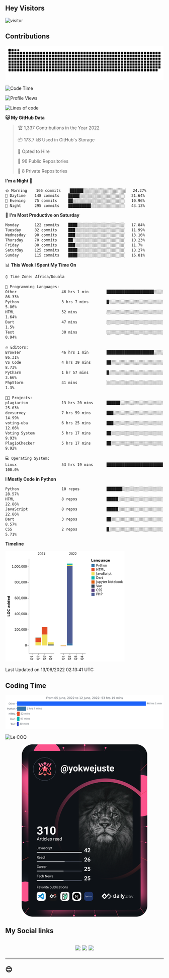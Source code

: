 ## Hey Visitors
![visitor](https://profile-counter.glitch.me/yokwejuste/count.svg)

## Contributions
<p align="center">
  <img src="https://raw.githubusercontent.com/yokwejuste/yokwejuste/output/github-contribution-grid-snake.svg" />
</p>

<!--START_SECTION:waka-->
![Code Time](http://img.shields.io/badge/Code%20Time-903%20hrs%2053%20mins-blue)

![Profile Views](http://img.shields.io/badge/Profile%20Views-160-blue)

![Lines of code](https://img.shields.io/badge/From%20Hello%20World%20I%27ve%20Written-1%20Million%20lines%20of%20code-blue)

**🐱 My GitHub Data** 

> 🏆 1,337 Contributions in the Year 2022
 > 
> 📦 173.7 kB Used in GitHub's Storage 
 > 
> 💼 Opted to Hire
 > 
> 📜 96 Public Repositories 
 > 
> 🔑 8 Private Repositories  
 > 
**I'm a Night 🦉** 

```text
🌞 Morning    166 commits    ██████░░░░░░░░░░░░░░░░░░░   24.27% 
🌆 Daytime    148 commits    █████░░░░░░░░░░░░░░░░░░░░   21.64% 
🌃 Evening    75 commits     ██░░░░░░░░░░░░░░░░░░░░░░░   10.96% 
🌙 Night      295 commits    ██████████░░░░░░░░░░░░░░░   43.13%

```
📅 **I'm Most Productive on Saturday** 

```text
Monday       122 commits    ████░░░░░░░░░░░░░░░░░░░░░   17.84% 
Tuesday      82 commits     ███░░░░░░░░░░░░░░░░░░░░░░   11.99% 
Wednesday    90 commits     ███░░░░░░░░░░░░░░░░░░░░░░   13.16% 
Thursday     70 commits     ██░░░░░░░░░░░░░░░░░░░░░░░   10.23% 
Friday       80 commits     ███░░░░░░░░░░░░░░░░░░░░░░   11.7% 
Saturday     125 commits    ████░░░░░░░░░░░░░░░░░░░░░   18.27% 
Sunday       115 commits    ████░░░░░░░░░░░░░░░░░░░░░   16.81%

```


📊 **This Week I Spent My Time On** 

```text
⌚︎ Time Zone: Africa/Douala

💬 Programming Languages: 
Other                    46 hrs 1 min        █████████████████████░░░░   86.33% 
Python                   3 hrs 7 mins        █░░░░░░░░░░░░░░░░░░░░░░░░   5.86% 
HTML                     52 mins             ░░░░░░░░░░░░░░░░░░░░░░░░░   1.64% 
Dart                     47 mins             ░░░░░░░░░░░░░░░░░░░░░░░░░   1.5% 
Text                     30 mins             ░░░░░░░░░░░░░░░░░░░░░░░░░   0.94%

🔥 Editors: 
Browser                  46 hrs 1 min        █████████████████████░░░░   86.31% 
VS Code                  4 hrs 39 mins       ██░░░░░░░░░░░░░░░░░░░░░░░   8.73% 
PyCharm                  1 hr 57 mins        █░░░░░░░░░░░░░░░░░░░░░░░░   3.66% 
PhpStorm                 41 mins             ░░░░░░░░░░░░░░░░░░░░░░░░░   1.3%

🐱‍💻 Projects: 
plagiarism               13 hrs 20 mins      ██████░░░░░░░░░░░░░░░░░░░   25.03% 
devsurvey                7 hrs 59 mins       ███░░░░░░░░░░░░░░░░░░░░░░   14.99% 
voting-uba               6 hrs 25 mins       ███░░░░░░░░░░░░░░░░░░░░░░   12.06% 
Voting System            5 hrs 17 mins       ██░░░░░░░░░░░░░░░░░░░░░░░   9.93% 
PlagioChecker            5 hrs 17 mins       ██░░░░░░░░░░░░░░░░░░░░░░░   9.92%

💻 Operating System: 
Linux                    53 hrs 19 mins      █████████████████████████   100.0%

```

**I Mostly Code in Python** 

```text
Python                   10 repos            ███████░░░░░░░░░░░░░░░░░░   28.57% 
HTML                     8 repos             █████░░░░░░░░░░░░░░░░░░░░   22.86% 
JavaScript               8 repos             █████░░░░░░░░░░░░░░░░░░░░   22.86% 
Dart                     3 repos             ██░░░░░░░░░░░░░░░░░░░░░░░   8.57% 
CSS                      2 repos             █░░░░░░░░░░░░░░░░░░░░░░░░   5.71%

```


**Timeline**

![Chart not found](https://raw.githubusercontent.com/yokwejuste/yokwejuste/master/charts/bar_graph.png) 


 Last Updated on 13/06/2022 02:13:41 UTC
<!--END_SECTION:waka-->

## Coding Time

[![wakatime-stats](https://github.com/yokwejuste/yokwejuste/blob/master/images/stat.svg)](https://wakatime.com/@yokwejuste)

![Le COQ](https://metrics.lecoq.io/yokwejuste/)
<p align="center">
  <a href="#"><img src="https://github.com/yokwejuste/yokwejuste/blob/master/devcard.svg" width="400" alt="Yonkeu K. Steve's Dev Card"/></a>
</p>
<h2>My Social links<h2>
<p align="center">
  <a href="https://twitter.com/yokwejuste"><img src="https://img.shields.io/badge/twitter-%231DA1F2.svg?style=for-the-badge&logo=Twitter&logoColor=white"></a>
  <a href="https://linkedin.com/in/yokwejuste"><img src="https://img.shields.io/badge/linkedin-%230077B5.svg?style=for-the-badge&logo=linkedin&logoColor=white"></a>
  <a href="https://instagram.com/yokwejuste0"><img src="https://img.shields.io/badge/instagram-%23E4405F.svg?style=for-the-badge&logo=Instagram&logoColor=white"></a>
</p>
<hr>
😊
